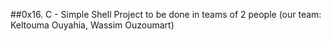  ##0x16. C - Simple Shell
Project to be done in teams of 2 people (our team: Keltouma Ouyahia, Wassim Ouzoumart)
